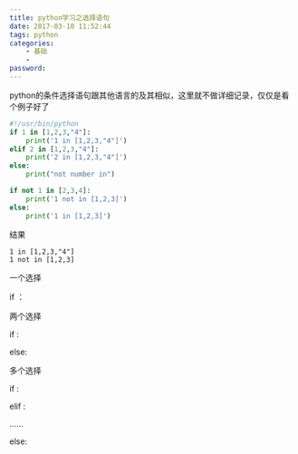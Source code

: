 ```yaml
---
title: python学习之选择语句
date: 2017-03-10 11:52:44
tags: python
categories:
    - 基础
    - 
password: 
---
```


python的条件选择语句跟其他语言的及其相似，这里就不做详细记录，仅仅是看个例子好了

```python
#!/usr/bin/python
if 1 in [1,2,3,"4"]:
    print('1 in [1,2,3,"4"]')
elif 2 in [1,2,3,"4"]:
    print('2 in [1,2,3,"4"]')
else:
    print("not number in")

if not 1 in [2,3,4]:
    print('1 not in [1,2,3]')
else:
    print('1 in [1,2,3]')
```

结果

```
1 in [1,2,3,"4"]
1 not in [1,2,3]
```
一个选择

if ：

两个选择

if :

else:

多个选择

if :

elif :

......

else:
